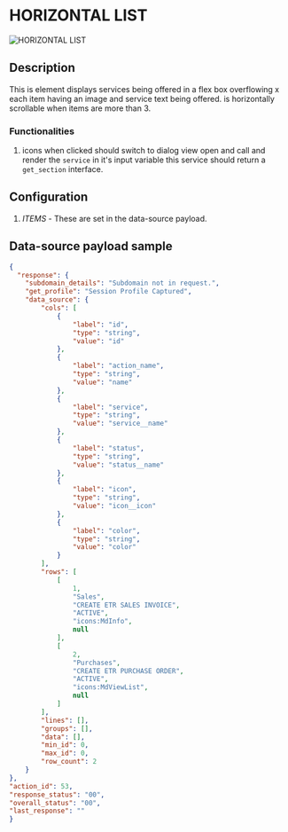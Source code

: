 # HORIZONTAL LIST

![HORIZONTAL LIST](https://i.postimg.cc/266wjNpM/Screenshot-2024-08-28-155028.png)

## Description

This is element displays services being offered in a flex box overflowing x  each item having an image and service text being offered. is horizontally scrollable when items are more than 3.

### Functionalities

1. icons when clicked should switch to dialog view open and call and render the `service` in it's input variable
this service should return a `get_section` interface.

## Configuration

1. *ITEMS* - These are set in the data-source payload.

## Data-source payload sample

``` json
{
  "response": {
    "subdomain_details": "Subdomain not in request.",
    "get_profile": "Session Profile Captured",
    "data_source": {
        "cols": [
            {
                "label": "id",
                "type": "string",
                "value": "id"
            },
            {
                "label": "action_name",
                "type": "string",
                "value": "name"
            },
            {
                "label": "service",
                "type": "string",
                "value": "service__name"
            },
            {
                "label": "status",
                "type": "string",
                "value": "status__name"
            },
            {
                "label": "icon",
                "type": "string",
                "value": "icon__icon"
            },
            {
                "label": "color",
                "type": "string",
                "value": "color"
            }
        ],
        "rows": [
            [
                1,
                "Sales",
                "CREATE ETR SALES INVOICE",
                "ACTIVE",
                "icons:MdInfo",
                null
            ],
            [
                2,
                "Purchases",
                "CREATE ETR PURCHASE ORDER",
                "ACTIVE",
                "icons:MdViewList",
                null
            ]
        ],
        "lines": [],
        "groups": [],
        "data": [],
        "min_id": 0,
        "max_id": 0,
        "row_count": 2
    }
},
"action_id": 53,
"response_status": "00",
"overall_status": "00",
"last_response": ""
}
```

